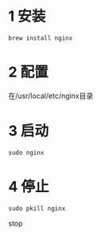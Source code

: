 # 1 安装

```
brew install nginx
```

# 2 配置

在/usr/local/etc/nginx目录

# 3 启动

```
sudo nginx
```

# 4 停止

```
sudo pkill nginx
```

stop